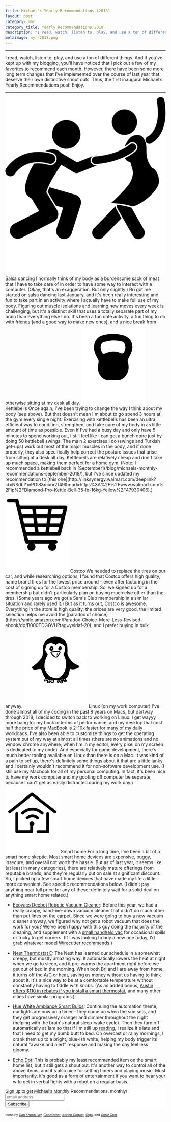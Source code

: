 ```yaml
---
title: Michael's Yearly Recommendations (2018)
layout: post
category: mmr
category_title: Yearly Recommendations 2018
description: "I read, watch, listen to, play, and use a ton of different things. However, there have been some more long term changes that I've implemented over the course of the year that deserve their own distinctive shout outs."
metaimage: myr-2018.png
---
```


-----

I read, watch, listen to, play, and use a ton of different things.
And if you’ve kept up with my blogging, you’ll have noticed that I pick out a few of my favorites to recommend each month.
However, there have been some more long term changes that I've implemented over the course of last year that deserve their own distinctive shout outs.
Thus, the first inaugural Michael’s Yearly Recommendations post!
Enjoy.

-----

<img src="/images/icons/dance.svg" class="mmr-icon" />
<span class="mmr-heading">
Salsa dancing
</span>  
I normally think of my body as a burdensome sack of meat that I have to take care of in order to have some way to interact with a computer.
(Okay, that's an exaggeration. But only slightly.)
Bri got me started on salsa dancing last January, and it's been really interesting and fun to take part in an activity where I actually have to make full use of my body.
Figuring out muscle isolations and learning new moves every week is challenging, but it's a distinct skill that uses a totally separate part of my brain than everything else I do.
It's been a fun date activity, a fun thing to do with friends (and a good way to make new ones), and a nice break from otherwise sitting at my desk all day.

<img src="/images/icons/kettlebell.svg" class="mmr-icon" />
<span class="mmr-heading">
Kettlebells
</span>  
Once again, I've been trying to change the way I think about my body (see above).
But that doesn't mean I'm about to go spend 3 hours at the gym every single night.
Exercising with kettlebells has been an ultra efficient way to condition, strengthen, and take care of my body in as little amount of time as possible.
Even if I've had a busy day and only have 5 minutes to spend working out, I still feel like I can get a bunch done just by doing 50 kettlebell swings.
The main 2 exercises I do (swings and Turkish get-ups) work out most of the major muscles in the body, and if done properly, they also specifically help correct the posture issues that arise from sitting at a desk all day.
Kettlebells are relatively cheap and don't take up much space, making them perfect for a home gym.
(Note: I recommended a kettlebell back in [September](/blog/michaels-monthly-recommendations-september-2018/), but I've since updated my recommendation to [this one](http://linksynergy.walmart.com/deeplink?id=NSdbl*mPOl8&mid=2149&murl=https%3A%2F%2Fwww.walmart.com%2Fip%2FDiamond-Pro-Kettle-Bell-35-lb-16kg-Yellow%2F47930406).)

<img src="/images/icons/shopping.svg" class="mmr-icon" />
<span class="mmr-heading">
Costco
</span>  
We needed to replace the tires on our car, and while researching options, I found that Costco offers high quality, name brand tires for the lowest price around – even after factoring in the cost of signing up for a Costco membership.
So, we signed up for a membership but didn't particularly plan on buying much else other than the tires.
(Some years ago we got a Sam's Club membership in a similar situation and rarely used it.)
But as it turns out, Costco is awesome.
Everything in the store is high quality, the prices are very good, the limited selection helps me avoid the [paradox of choice](https://smile.amazon.com/Paradox-Choice-More-Less-Revised-ebook/dp/B000TDGGVU?tag=yelriaf-20), and I prefer buying in bulk anyway.

<img src="/images/icons/penguin.svg" class="mmr-icon" />
<span class="mmr-heading">
Linux (on my work computer)
</span>  
I've done almost all of my coding in the past 8 years on Macs, but partway through 2018, I decided to switch back to working on Linux.
I get wayyy more bang for my buck in terms of performance, and my desktop that cost half the price of my MacBook is 2-10x faster for many of my daily workloads.
I've also been able to customize things to get the operating system out of my way at almost all times (there are no animations and no window chrome anywhere; when I'm in my editor, every pixel on my screen is dedicated to my code).
And especially for game development, there's much better tooling available on Linux than there is on a Mac.
It was kind of a pain to set up, there's definitely some things about it that are a little janky, and I certainly wouldn't recommend it for non-software development use.
(I still use my Macbook for all of my personal computing.
In fact, it's been nice to have my work computer and my goofing off computer be separate, because I can't get as easily distracted during my work day.)


<img src="/images/icons/smart_home.svg" class="mmr-icon" />
<span class="mmr-heading">
Smart home
</span>  
For a long time, I've been a bit of a smart home skeptic.
Most smart home devices are expensive, buggy, insecure, and overall not worth the hassle.
But as of last year, it seems like (at least in many categories), there are relatively mature offerings from reputable brands, and they're regularly put on sale at significant discount.
So, I picked up a few smart home devices that have made my life a little more convenient.
See specific recommendations below.
(I didn't pay anything near full price for any of these; definitely wait for a solid deal on anything smart home related.)

- [Ecovacs Deebot Robotic Vacuum Cleaner](https://smile.amazon.com/ECOVACS-N79S-Connectivity-Controls-Self-Charging/dp/B077HW9XM7?tag=yelriaf-20):
  Before this year, we had a really crappy, hand-me-down vacuum cleaner that didn't do much other than put lines on the carpet.
  Since we were going to buy a new vacuum cleaner anyway, we figured why not get a robot vacuum that does the work for you?
  We've been happy with this guy doing the majority of the cleaning, and supplement with a [small handheld vac](https://smile.amazon.com/gp/product/B008R3F0J8?tag=yelriaf-20) for occasional spills or tricky to get corners.
  (If I was looking to buy a new one today, I'd grab whatever model [Wirecutter recommends](https://thewirecutter.com/reviews/best-robot-vacuum/).)

- [Nest Thermostat E](https://smile.amazon.com/T4000ES-Learning-Thermostat-E-White/dp/B07KY4TV2F?tag=yelriaf-20):
  The Nest has learned our schedule in a somewhat creepy, but mostly amazing way.
  It automatically lowers the heat at night when we go to sleep, and it pre-warms the apartment right before we get out of bed in the morning.
  When both Bri and I are away from home, it turns off the A/C or heat, saving us money without us having to think about it.
  It's a nice way to be at a comfortable temperature without constantly having to fiddle with knobs.
  (As an added bonus, [Austin offers $110 in rebates if you install a smart thermostat](https://savings.austinenergy.com/rebates/residential/offerings/cooling-and-heating/pp-thermostat/), and many other cities have similar programs.)

- [Hue White Ambiance Smart Bulbs](https://smile.amazon.com/Philips-Hue-Ambiance-Equivalent-Assistant-x/dp/B0753H5GKN?tag=yelriaf-20):
  Continuing the automation theme, our lights are now on a timer - they come on when the sun sets, and they get progressively oranger and dimmer throughout the night (helping with the brain's natural sleep-wake cycle).
  Then they turn off automatically at 1am so that if I'm still up [reading](https://michaelfairley.com/blog/what-i-read-in-2018/), I realize it's late and that I need to get my dumb butt to bed.
  On overcast or rainy mornings, I crank them up to a bright, blue-ish white, helping my body trigger its natural "awake and alert" response and making the day feel less gloomy.

- [Echo Dot](https://smile.amazon.com/dp/B0792KTHKJ/ref=twister_B07H65KP63?tag=yelriaf-20):
  This is probably my least recommended item on the smart home list, but it still gets a shout out.
  It's another way to control all of the above items, and it's also nice for setting timers and playing music.
  Most importantly, it's good as a form of entertainment if you want to hear your wife get in verbal fights with a robot on a regular basis.
  


<!-- Begin MailChimp Signup Form -->
<link href="//cdn-images.mailchimp.com/embedcode/horizontal-slim-10_7.css" rel="stylesheet" type="text/css">
<style type="text/css">
	#mc_embed_signup{background:#fff; clear:left; font:14px Helvetica,Arial,sans-serif; width:100%;}
	/* Add your own MailChimp form style overrides in your site stylesheet or in this style block.
	   We recommend moving this block and the preceding CSS link to the HEAD of your HTML file. */
</style>
<div id="mc_embed_signup">
<form action="https://michaelfairley.us18.list-manage.com/subscribe/post?u=c59023e4dfd2eb6b5bbf924b5&amp;id=2945a9984d" method="post" id="mc-embedded-subscribe-form" name="mc-embedded-subscribe-form" class="validate" target="_blank" novalidate>
    <div id="mc_embed_signup_scroll">
	<label for="mce-EMAIL">Sign up to get Michael's Monthly Recommendations, monthly!</label>
	<input type="email" value="" name="EMAIL" class="email" id="mce-EMAIL" placeholder="email address" required>
    <!-- real people should not fill this in and expect good things - do not remove this or risk form bot signups-->
    <div style="position: absolute; left: -5000px;" aria-hidden="true"><input type="text" name="b_c59023e4dfd2eb6b5bbf924b5_2945a9984d" tabindex="-1" value=""></div>
    <div class="clear"><input type="submit" value="Subscribe" name="subscribe" id="mc-embedded-subscribe" class="button"></div>
    </div>
</form>
</div>
<!--End mc_embed_signup-->

<span style="font-size: 10px;">Icons by <a href="https://thenounproject.com/leremy/">Gan Khoon Lay</a>, <a href="https://thenounproject.com/goodfather/">Goodfather</a>, <a href="https://thenounproject.com/coquet_adrien/">Adrien Coquet</a>, <a href="https://thenounproject.com/olgamur_2015/">Olga</a>, and <a href="https://thenounproject.com/omaar.cruz/">Omar Cruz</a>.</span>

